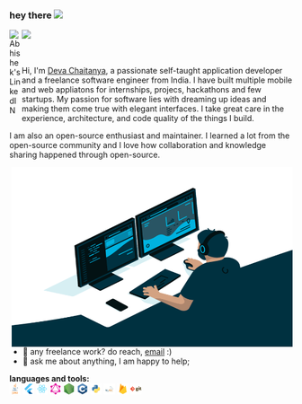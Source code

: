 ### hey there <img src="https://media.giphy.com/media/hvRJCLFzcasrR4ia7z/giphy.gif" width="25px">
<a href="https://www.linkedin.com/in/chaitanya-sanakkayala-6a4399182/">
  <img align="left" alt="Abhishek's LinkedIN" width="22px" src="https://raw.githubusercontent.com/peterthehan/peterthehan/master/assets/linkedin.svg" />
</a>

![](https://visitor-badge.glitch.me/badge?page_id=devachatu.devachatu)

<br />

Hi, I'm [Deva Chaitanya](https://www.google.com/search?q=chaitanya+sanakkayala&sxsrf=AOaemvKYLO52sjZI8_YOU8rLgKvsukrCww%3A1636301726019&ei=nvuHYe0-5Mbj4Q_46I_oAw&oq=chaitanya+sanakkayala&gs_lcp=Cgdnd3Mtd2l6EAMyBQghEKABOgcIABBHELADOgQIIxAnOgQIABBDOgUIABCRAjoICAAQgAQQsQM6CgguEMcBENEDEEM6CwgAEIAEELEDEIMBOgcIABCxAxBDOgoIABCABBCHAhAUOgQILhBDOgcILhCxAxBDOgcIABDJAxBDOg4ILhCABBDHARCvARCTAjoICC4QgAQQsQM6EQguEIAEELEDEIMBEMcBEK8BOgsILhCABBDHARCvAToFCAAQgAQ6BQguEIAEOgcIIRAKEKABOggIABANEAoQHjoICAAQDRAFEB5KBAhBGABQpBVYuDVg1jZoA3ACeACAAe0BiAGyGJIBBjAuMjAuMZgBAKABAcgBBcABAQ&sclient=gws-wiz&ved=0ahUKEwjthf_40ob0AhVk4zgGHXj0Az0Q4dUDCA4&uact=5), a passionate self-taught application developer and a freelance software engineer from India. I have built multiple mobile and web appliatons for internships, projecs, hackathons and few startups. My passion for software lies with dreaming up ideas and making them come true with elegant interfaces. I take great care in the experience, architecture, and code quality of the things I build.

I am also an open-source enthusiast and maintainer. I learned a lot from the open-source community and I love how collaboration and knowledge sharing happened through open-source.


  <img align="right" alt="GIF" src="https://github.com/devachatu/devachatu/blob/main/code.gif?raw=true" width="500" height="320" />
  
- 💼 any freelance work? do reach, [email](mailto:devachatu@gmail.com) :)
- 💬 ask me about anything, I am happy to help;

**languages and tools:**  
<code><img height="20" src="https://raw.githubusercontent.com/github/explore/80688e429a7d4ef2fca1e82350fe8e3517d3494d/topics/java/java.png"></code>
<code><img height="20" src="https://raw.githubusercontent.com/github/explore/80688e429a7d4ef2fca1e82350fe8e3517d3494d/topics/flutter/flutter.png"></code>
<code><img height="20" src="https://raw.githubusercontent.com/github/explore/80688e429a7d4ef2fca1e82350fe8e3517d3494d/topics/react/react.png"></code>
<code><img height="20" src="https://raw.githubusercontent.com/github/explore/5c058a388828bb5fde0bcafd4bc867b5bb3f26f3/topics/graphql/graphql.png"></code>
<code><img height="20" src="https://raw.githubusercontent.com/github/explore/80688e429a7d4ef2fca1e82350fe8e3517d3494d/topics/nodejs/nodejs.png"></code>
<code><img height="20" src="https://raw.githubusercontent.com/github/explore/80688e429a7d4ef2fca1e82350fe8e3517d3494d/topics/cpp/cpp.png"></code>
<code><img height="20" src="https://raw.githubusercontent.com/github/explore/80688e429a7d4ef2fca1e82350fe8e3517d3494d/topics/python/python.png"></code>
<code><img height="20" src="https://raw.githubusercontent.com/github/explore/80688e429a7d4ef2fca1e82350fe8e3517d3494d/topics/mysql/mysql.png"></code>
<code><img height="20" src="https://raw.githubusercontent.com/github/explore/80688e429a7d4ef2fca1e82350fe8e3517d3494d/topics/firebase/firebase.png"></code>
<code><img height="20" src="https://raw.githubusercontent.com/github/explore/80688e429a7d4ef2fca1e82350fe8e3517d3494d/topics/git/git.png"></code>


<!-- 📈 my github stats -->

<!-- <p align="center"> <img src="https://github-readme-stats.vercel.app/api?username=devachatu&show_icons=true&theme=gotham" alt="devachatu" /> -->




